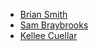 * [Brian Smith](https://github.com/BrianSmithsGit)
* [Sam Braybrooks](https://github.com/sbraybrooks)
* [Kellee Cuellar](https://github.com/kcuellar)
